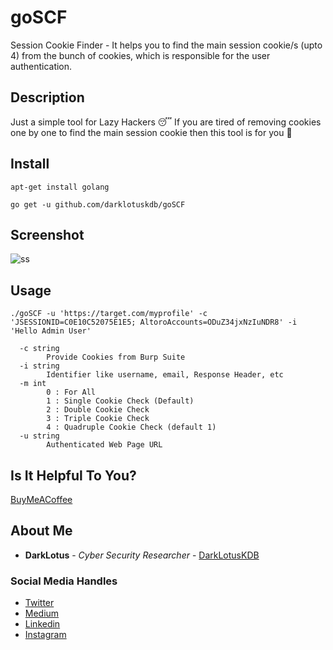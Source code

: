# goSCF
Session Cookie Finder - It helps you to find the main session cookie/s (upto 4) from the bunch of cookies, which is responsible for the user authentication.

## Description
Just a simple tool for Lazy Hackers 😴 If you are tired of removing cookies one by one to find the main session cookie then this tool is for you 🤠

## Install
```
apt-get install golang
```
```
go get -u github.com/darklotuskdb/goSCF
```
## Screenshot
![ss](https://user-images.githubusercontent.com/29382875/135152542-d1995524-a055-4a39-9319-7ce4df290536.png)

## Usage
```
./goSCF -u 'https://target.com/myprofile' -c 'JSESSIONID=C0E10C52075E1E5; AltoroAccounts=ODuZ34jxNzIuNDR8' -i 'Hello Admin User'
```
```
  -c string
        Provide Cookies from Burp Suite
  -i string
        Identifier like username, email, Response Header, etc
  -m int
        0 : For All
        1 : Single Cookie Check (Default)
        2 : Double Cookie Check
        3 : Triple Cookie Check
        4 : Quadruple Cookie Check (default 1)
  -u string
        Authenticated Web Page URL
```        

## Is It Helpful To You?
[BuyMeACoffee](https://www.buymeacoffee.com/darklotus)

## About Me

* **DarkLotus** - *Cyber Security Researcher* - [DarkLotusKDB](https://darklotuskdb.github.io/KDBhati/)

### Social Media Handles
* [Twitter](https://twitter.com/darklotuskdb)
* [Medium](https://darklotus.medium.com/)
* [Linkedin](https://www.linkedin.com/in/kamaldeepbhati/)
* [Instagram](https://www.instagram.com/kamaldeepbhati/)
